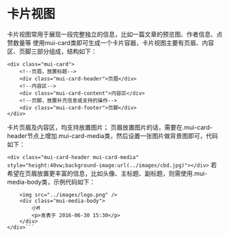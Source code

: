 # 卡片视图

卡片视图常用于展现一段完整独立的信息，比如一篇文章的预览图、作者信息、点赞数量等
使用mui-card类即可生成一个卡片容器，卡片视图主要有页眉、内容区、页脚三部分组成，结构如下：
```
<div class="mui-card">
	<!--页眉，放置标题-->
	<div class="mui-card-header">页眉</div>
	<!--内容区-->
	<div class="mui-card-content">内容区</div>
	<!--页脚，放置补充信息或支持的操作-->
	<div class="mui-card-footer">页脚</div>
</div>
```
卡片页眉及内容区，均支持放置图片； 页眉放置图片的话，需要在.mui-card-header节点上增加.mui-card-media类，然后设置一张图片做背景图即可，代码如下：

```<div class="mui-card-header mui-card-media" style="height:40vw;background-image:url(../images/cbd.jpg)"></div>```
若希望在页眉放置更丰富的信息，比如头像、主标题、副标题，则需使用.mui-media-body类，示例代码如下：

```<div class="mui-card-header mui-card-media">
	<img src="../images/logo.png" />
	<div class="mui-media-body">
		小M
		<p>发表于 2016-06-30 15:30</p>
	</div>
</div>```